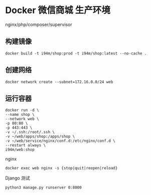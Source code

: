 # Docker 微信商城 生产环境
nginx/php/composer/supervisor


## 构建镜像
```shell
docker build -t i94m/shop:prod -t i94m/shop:latest --no-cache .
```

## 创建网络

```shell
docker network create --subnet=172.16.0.0/24 web
```

##  运行容器

```shell
docker run -d \
--name shop \
--network web \
-p 80:80 \
-p 443:443 \
-v ~/.ssh:/root/.ssh \
-v ~/web/apps/shop:/apps/shop \
-v ~/web/service/nginx/conf.d:/etc/nginx/conf.d \
--restart always \
i94m/web:shop
```

nginx

```shell
docker exec web nginx -s {stop|quit|reopen|reload}
```

Django 测试

```shell
python3 manage.py runserver 0:8000
```
